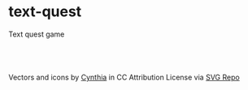 # text-quest
Text quest game
\
\
\
\
\
Vectors and icons by <a href="https://dribbble.com/Cynthia_yue?ref=svgrepo.com" target="_blank">Cynthia</a> in CC Attribution License via <a href="https://www.svgrepo.com/" target="_blank">SVG Repo</a>
